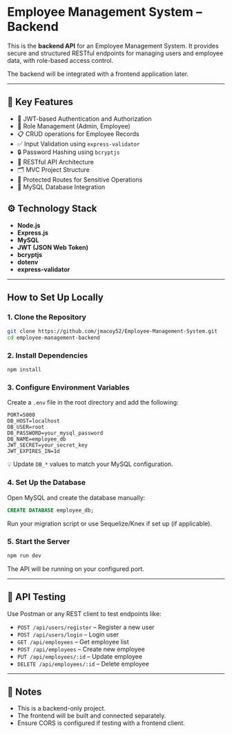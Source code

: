 # Employee Management System – Backend

This is the **backend API** for an Employee Management System. It provides secure and structured RESTful endpoints for managing users and employee data, with role-based access control.

The backend will be integrated with a frontend application later.

---

## 🚀 Key Features

- 🔐 JWT-based Authentication and Authorization
- 👥 Role Management (Admin, Employee)
- 📋 CRUD operations for Employee Records
- ✅ Input Validation using `express-validator`
- 🔒 Password Hashing using `bcryptjs`
- 🔁 RESTful API Architecture
- 🗂️ MVC Project Structure
- 🔐 Protected Routes for Sensitive Operations
- 🐘 MySQL Database Integration


## ⚙️ Technology Stack

- **Node.js**
- **Express.js**
- **MySQL**
- **JWT (JSON Web Token)**
- **bcryptjs**
- **dotenv**
- **express-validator**

---

##  How to Set Up Locally

### 1. Clone the Repository

```bash
git clone https://github.com/jmacoy52/Employee-Management-System.git
cd employee-management-backend
```

### 2. Install Dependencies

```bash
npm install
```

### 3. Configure Environment Variables

Create a `.env` file in the root directory and add the following:

```
PORT=5000
DB_HOST=localhost
DB_USER=root
DB_PASSWORD=your_mysql_password
DB_NAME=employee_db
JWT_SECRET=your_secret_key
JWT_EXPIRES_IN=1d
```

💡 Update `DB_*` values to match your MySQL configuration.

### 4. Set Up the Database

Open MySQL and create the database manually:

```sql
CREATE DATABASE employee_db;
```

Run your migration script or use Sequelize/Knex if set up (if applicable).

### 5. Start the Server

```bash
npm run dev
```

The API will be running on your configured port.

---

## 🧪 API Testing

Use Postman or any REST client to test endpoints like:

- `POST /api/users/register` – Register a new user
- `POST /api/users/login` – Login user
- `GET /api/employees` – Get employee list
- `POST /api/employees` – Create new employee
- `PUT /api/employees/:id` – Update employee
- `DELETE /api/employees/:id` – Delete employee

---

## 📌 Notes

- This is a backend-only project.
- The frontend will be built and connected separately.
- Ensure CORS is configured if testing with a frontend client.
